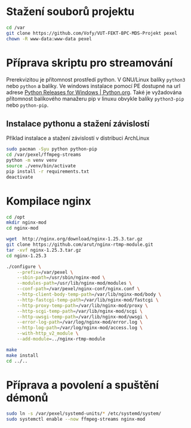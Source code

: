 # Stažení souborů projektu
```sh
cd /var
git clone https://github.com/Vofy/VUT-FEKT-BPC-MDS-Projekt pexel
chown -R www-data:www-data pexel
```

# Příprava skriptu pro streamování

Prerekvizitou je přítomnost prostředí python. V GNU/Linux balíky `python3` nebo `python` a balíky. Ve windows instalace pomocí PE dostupné na url adrese [Python Releases for Windows | Python.org](https://www.python.org/downloads/windows/). Také je vyžadována přítomnost balíkového manažeru pip v linuxu obvykle balíky `python3-pip` nebo `python-pip`.

## Instalace pythonu a stažení závislostí

Příklad instalace a stažení závislostí v distribuci ArchLinux

```sh
sudo pacman -Syu python python-pip
cd /var/pexel/ffmpeg-streams
python -m venv venv
source ./venv/bin/activate
pip install -r requirements.txt
deactivate
```

# Kompilace nginx

```sh
cd /opt
mkdir nginx-mod
cd nginx-mod

wget  http://nginx.org/download/nginx-1.25.3.tar.gz
git clone https://github.com/arut/nginx-rtmp-module.git
tar -xvf nginx-1.25.3.tar.gz
cd nginx-1.25.3

./configure \
    --prefix=/var/pexel \
	--sbin-path=/usr/sbin/nginx-mod \
	--modules-path=/usr/lib/nginx-mod/modules \
    --conf-path=/var/pexel/nginx-conf/nginx.conf \
    --http-client-body-temp-path=/var/lib/nginx-mod/body \
    --http-fastcgi-temp-path=/var/lib/nginx-mod/fastcgi \
    --http-proxy-temp-path=/var/lib/nginx-mod/proxy \
    --http-scgi-temp-path=/var/lib/nginx-mod/scgi \
    --http-uwsgi-temp-path=/var/lib/nginx-mod/uwsgi \
    --error-log-path=/var/log/nginx-mod/error.log \
    --http-log-path=/var/log/nginx-mod/access.log \
    --with-http_v2_module \
    --add-module=../nginx-rtmp-module

make
make install
cd ../..
```

# Příprava a povolení a spuštění démonů
```sh
sudo ln -s /var/pexel/systemd-units/* /etc/systemd/system/
sudo systemctl enable --now ffmpeg-streams nginx-mod
```
